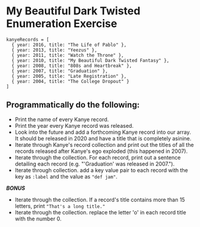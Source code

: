 # My Beautiful Dark Twisted Enumeration Exercise

```
kanyeRecords = [
  { year: 2016, title: "The Life of Pablo" },
  { year: 2013, title: "Yeezus" },
  { year: 2011, title: "Watch the Throne" },
  { year: 2010, title: "My Beautiful Dark Twisted Fantasy" },
  { year: 2008, title: "808s and Heartbreak" },
  { year: 2007, title: "Graduation" },
  { year: 2005, title: "Late Registration" },
  { year: 2004, title: "The College Dropout" }
]
```


## Programmatically do the following:

  - Print the name of every Kanye record.
  - Print the year every Kanye record was released.
  - Look into the future and add a forthcoming Kanye record into our array. It should be released in 2020 and have a title that is completely asinine.
  - Iterate through Kanye's record collection and print out the titles of all the records released after Kanye's ego exploded (this happened in 2007).
  - Iterate through the collection. For each record, print out a sentence detailing each record (e.g. "'Graduation' was released in 2007.").
  - Iterate through collection. add a key value pair to each record with the key as `:label` and the value as `"def jam"`.

  ***BONUS***
  - Iterate through the collection. If a record's title contains more than 15 letters, print `"That's a long title."`
  - Iterate through the collection. replace the letter 'o' in each record title with the number 0.

